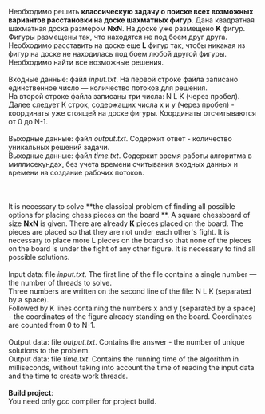 Необходимо решить **классическую задачу о поиске всех возможных вариантов расстановки на доске шахматных фигур**. Дана квадратная шахматная доска размером **NxN**. На доске уже размещено **K** фигур. Фигуры размещены так, что находятся не под боем друг друга. Необходимо расставить на доске еще **L** фигур так, чтобы никакая из фигур на доске не находилась под боем любой другой фигуры. Необходимо найти все возможные решения.\
\
Входные данные: файл *input.txt*.
На первой строке файла записано единственное число — количество потоков для решения.\
На второй строке файла записаны три числа: N L K (через пробел).\
Далее следует K строк, содержащих числа x и y (через пробел) - координаты уже стоящей на доске фигуры. Координаты отсчитываются от 0 до N-1.\
\
Выходные данные: файл *output.txt*. Содержит ответ - количество уникальных решений задачи.\
Выходные данные: файл *time.txt*. Содержит время работы алгоритма в миллисекундах, без учета времени считывания входных данных и времени на создание рабочих потоков.\
\
\
\
It is necessary to solve **the classical problem of finding all possible options for placing chess pieces on the board **. A square chessboard of size **NxN** is given. There are already **K** pieces placed on the board. The pieces are placed so that they are not under each other's fight. It is necessary to place more **L** pieces on the board so that none of the pieces on the board is under the fight of any other figure. It is necessary to find all possible solutions.\
\
Input data: file *input.txt*.
The first line of the file contains a single number — the number of threads to solve.\
Three numbers are written on the second line of the file: N L K (separated by a space).\
Followed by K lines containing the numbers x and y (separated by a space) - the coordinates of the figure already standing on the board. Coordinates are counted from 0 to N-1.\
\
Output data: file *output.txt*. Contains the answer - the number of unique solutions to the problem.\
Output data: file *time.txt*. Contains the running time of the algorithm in milliseconds, without taking into account the time of reading the input data and the time to create work threads.
\
\
**Build project**:\
You need only *gcc* compiler for project build. 
